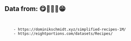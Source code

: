 ## Data from: 😋🍖🍕🥙😁

<br>

```
    - https://dominikschmidt.xyz/simplified-recipes-1M/
    - https://eightportions.com/datasets/Recipes/
```